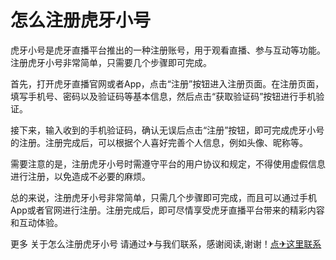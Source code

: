 # 怎么注册虎牙小号

虎牙小号是虎牙直播平台推出的一种注册账号，用于观看直播、参与互动等功能。注册虎牙小号非常简单，只需要几个步骤即可完成。

首先，打开虎牙直播官网或者App，点击“注册”按钮进入注册页面。在注册页面，填写手机号、密码以及验证码等基本信息，然后点击“获取验证码”按钮进行手机验证。

接下来，输入收到的手机验证码，确认无误后点击“注册”按钮，即可完成虎牙小号的注册。注册完成后，可以根据个人喜好完善个人信息，例如头像、昵称等。

需要注意的是，注册虎牙小号时需遵守平台的用户协议和规定，不得使用虚假信息进行注册，以免造成不必要的麻烦。

总的来说，注册虎牙小号非常简单，只需几个步骤即可完成，而且可以通过手机App或者官网进行注册。注册完成后，即可尽情享受虎牙直播平台带来的精彩内容和互动体验。

更多 关于怎么注册虎牙小号 请通过✈与我们联系，感谢阅读,谢谢！[点✈这里联系](https://add.k02.cc)